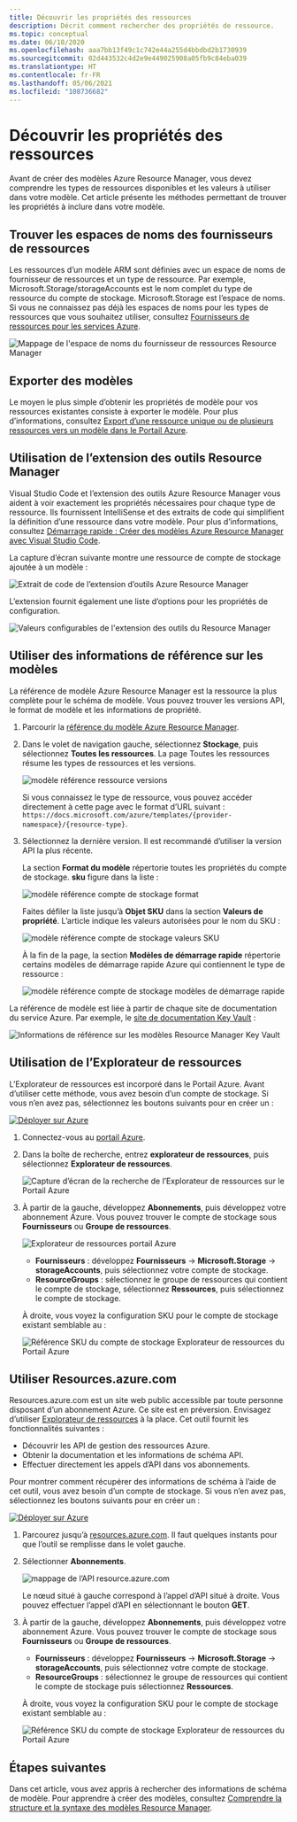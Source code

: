 ```yaml
---
title: Découvrir les propriétés des ressources
description: Décrit comment rechercher des propriétés de ressource.
ms.topic: conceptual
ms.date: 06/10/2020
ms.openlocfilehash: aaa7bb13f49c1c742e44a255d4bbdbd2b1730939
ms.sourcegitcommit: 02d443532c4d2e9e449025908a05fb9c84eba039
ms.translationtype: HT
ms.contentlocale: fr-FR
ms.lasthandoff: 05/06/2021
ms.locfileid: "108736682"
---
```

# <a name="discover-resource-properties"></a>Découvrir les propriétés des ressources

Avant de créer des modèles Azure Resource Manager, vous devez comprendre les types de ressources disponibles et les valeurs à utiliser dans votre modèle. Cet article présente les méthodes permettant de trouver les propriétés à inclure dans votre modèle.

## <a name="find-resource-provider-namespaces"></a>Trouver les espaces de noms des fournisseurs de ressources

Les ressources d’un modèle ARM sont définies avec un espace de noms de fournisseur de ressources et un type de ressource. Par exemple, Microsoft.Storage/storageAccounts est le nom complet du type de ressource du compte de stockage. Microsoft.Storage est l’espace de noms. Si vous ne connaissez pas déjà les espaces de noms pour les types de ressources que vous souhaitez utiliser, consultez [Fournisseurs de ressources pour les services Azure](../management/azure-services-resource-providers.md).

![Mappage de l'espace de noms du fournisseur de ressources Resource Manager](./media/view-resources/resource-provider-namespace-and-azure-service-mapping.png)

## <a name="export-templates"></a>Exporter des modèles

Le moyen le plus simple d’obtenir les propriétés de modèle pour vos ressources existantes consiste à exporter le modèle. Pour plus d’informations, consultez [Export d’une ressource unique ou de plusieurs ressources vers un modèle dans le Portail Azure](./export-template-portal.md).

## <a name="use-resource-manager-tools-extension"></a>Utilisation de l’extension des outils Resource Manager

Visual Studio Code et l’extension des outils Azure Resource Manager vous aident à voir exactement les propriétés nécessaires pour chaque type de ressource. Ils fournissent IntelliSense et des extraits de code qui simplifient la définition d’une ressource dans votre modèle. Pour plus d’informations, consultez [Démarrage rapide : Créer des modèles Azure Resource Manager avec Visual Studio Code](./quickstart-create-templates-use-visual-studio-code.md#add-an-azure-resource).

La capture d’écran suivante montre une ressource de compte de stockage ajoutée à un modèle :

![Extrait de code de l’extension d’outils Azure Resource Manager](./media/view-resources/resource-manager-tools-extension-snippets.png)

L’extension fournit également une liste d’options pour les propriétés de configuration.

![Valeurs configurables de l'extension des outils du Resource Manager](./media/view-resources/resource-manager-tools-extension-configurable-properties.png)

## <a name="use-template-reference"></a>Utiliser des informations de référence sur les modèles

La référence de modèle Azure Resource Manager est la ressource la plus complète pour le schéma de modèle. Vous pouvez trouver les versions API, le format de modèle et les informations de propriété.

1. Parcourir la [référence du modèle Azure Resource Manager](/azure/templates/).
1. Dans le volet de navigation gauche, sélectionnez **Stockage**, puis sélectionnez **Toutes les ressources**. La page Toutes les ressources résume les types de ressources et les versions.

    ![modèle référence ressource versions](./media/view-resources/resource-manager-template-reference-resource-versions.png)

    Si vous connaissez le type de ressource, vous pouvez accéder directement à cette page avec le format d’URL suivant : `https://docs.microsoft.com/azure/templates/{provider-namespace}/{resource-type}`.

1. Sélectionnez la dernière version. Il est recommandé d’utiliser la version API la plus récente.

    La section **Format du modèle** répertorie toutes les propriétés du compte de stockage. **sku** figure dans la liste :

    ![modèle référence compte de stockage format](./media/view-resources/resource-manager-template-reference-storage-account-sku.png)

    Faites défiler la liste jusqu’à **Objet SKU** dans la section **Valeurs de propriété**. L’article indique les valeurs autorisées pour le nom du SKU :

    ![modèle référence compte de stockage valeurs SKU](./media/view-resources/resource-manager-template-reference-storage-account-sku-values.png)

    À la fin de la page, la section **Modèles de démarrage rapide** répertorie certains modèles de démarrage rapide Azure qui contiennent le type de ressource :

    ![modèle référence compte de stockage modèles de démarrage rapide](./media/view-resources/resource-manager-template-reference-quickstart-templates.png)

La référence de modèle est liée à partir de chaque site de documentation du service Azure.  Par exemple, le [site de documentation Key Vault](../../key-vault/general/overview.md) :

![Informations de référence sur les modèles Resource Manager Key Vault](./media/view-resources/resource-manager-template-reference-key-vault.png)

## <a name="use-resource-explorer"></a>Utilisation de l’Explorateur de ressources

L’Explorateur de ressources est incorporé dans le Portail Azure. Avant d’utiliser cette méthode, vous avez besoin d’un compte de stockage. Si vous n’en avez pas, sélectionnez les boutons suivants pour en créer un :

[![Déployer sur Azure](https://aka.ms/deploytoazurebutton)](https://portal.azure.com/#create/Microsoft.Template/uri/https%3A%2F%2Fraw.githubusercontent.com%2FAzure%2Fazure-quickstart-templates%2Fmaster%2Fquickstarts%2Fmicrosoft.storage%2Fstorage-account-create%2Fazuredeploy.json)

1. Connectez-vous au [portail Azure](https://portal.azure.com).
1. Dans la boîte de recherche, entrez **explorateur de ressources**, puis sélectionnez **Explorateur de ressources**.

    ![Capture d’écran de la recherche de l’Explorateur de ressources sur le Portail Azure](./media/view-resources/azure-portal-resource-explorer.png)

1. À partir de la gauche, développez **Abonnements**, puis développez votre abonnement Azure. Vous pouvez trouver le compte de stockage sous **Fournisseurs** ou **Groupe de ressources**.

    ![Explorateur de ressources portail Azure](./media/view-resources/azure-portal-resource-explorer-home.png)

    - **Fournisseurs** : développez **Fournisseurs** -> **Microsoft.Storage** -> **storageAccounts**, puis sélectionnez votre compte de stockage.
    - **ResourceGroups** : sélectionnez le groupe de ressources qui contient le compte de stockage, sélectionnez **Ressources**, puis sélectionnez le compte de stockage.

    À droite, vous voyez la configuration SKU pour le compte de stockage existant semblable au :

    ![Référence SKU du compte de stockage Explorateur de ressources du Portail Azure](./media/view-resources/azure-portal-resource-explorer-sku.png)

## <a name="use-resourcesazurecom"></a>Utiliser Resources.azure.com

Resources.azure.com est un site web public accessible par toute personne disposant d’un abonnement Azure. Ce site est en préversion.  Envisagez d’utiliser [Explorateur de ressources](#use-resource-explorer) à la place. Cet outil fournit les fonctionnalités suivantes :

- Découvrir les API de gestion des ressources Azure.
- Obtenir la documentation et les informations de schéma API.
- Effectuer directement les appels d’API dans vos abonnements.

Pour montrer comment récupérer des informations de schéma à l’aide de cet outil, vous avez besoin d’un compte de stockage. Si vous n’en avez pas, sélectionnez les boutons suivants pour en créer un :

[![Déployer sur Azure](https://aka.ms/deploytoazurebutton)](https://portal.azure.com/#create/Microsoft.Template/uri/https%3A%2F%2Fraw.githubusercontent.com%2FAzure%2Fazure-quickstart-templates%2Fmaster%2Fquickstarts%2Fmicrosoft.storage%2Fstorage-account-create%2Fazuredeploy.json)

1. Parcourez jusqu’à [resources.azure.com](https://resources.azure.com/). Il faut quelques instants pour que l’outil se remplisse dans le volet gauche.
1. Sélectionner **Abonnements**.

    ![mappage de l’API resource.azure.com](./media/view-resources/resources-azure-com-api-mapping.png)

    Le nœud situé à gauche correspond à l’appel d’API situé à droite. Vous pouvez effectuer l’appel d’API en sélectionnant le bouton **GET**.
1. À partir de la gauche, développez **Abonnements**, puis développez votre abonnement Azure. Vous pouvez trouver le compte de stockage sous **Fournisseurs** ou **Groupe de ressources**.

    - **Fournisseurs** : développez **Fournisseurs** -> **Microsoft.Storage** -> **storageAccounts**, puis sélectionnez votre compte de stockage.
    - **ResourceGroups** : sélectionnez le groupe de ressources qui contient le compte de stockage puis sélectionnez **Ressources**.

    À droite, vous voyez la configuration SKU pour le compte de stockage existant semblable au :

    ![Référence SKU du compte de stockage Explorateur de ressources du Portail Azure](./media/view-resources/azure-portal-resource-explorer-sku.png)

## <a name="next-steps"></a>Étapes suivantes

Dans cet article, vous avez appris à rechercher des informations de schéma de modèle. Pour apprendre à créer des modèles, consultez [Comprendre la structure et la syntaxe des modèles Resource Manager](./template-syntax.md).
